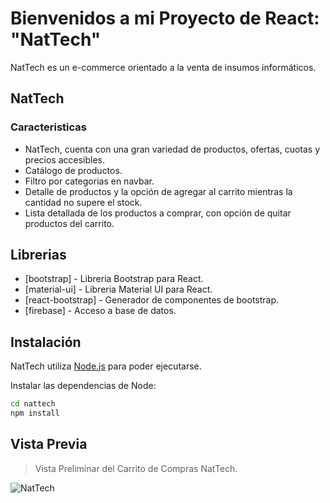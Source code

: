 # Bienvenidos a mi Proyecto de React: "NatTech"
NatTech es un e-commerce orientado a la venta de insumos informáticos. 
## NatTech

### Caracteristicas
- NatTech, cuenta con una gran variedad de productos, ofertas, cuotas y precios accesibles.
- Catálogo de productos.
- Filtro por categorias en navbar.
- Detalle de productos y la opción de agregar al carrito mientras la cantidad no supere el stock.
- Lista detallada de los productos a comprar, con opción de quitar productos del carrito.

## Librerias

- [bootstrap] - Libreria Bootstrap para React.
- [material-ui] - Libreria Material UI para React.
- [react-bootstrap] - Generador de componentes de bootstrap.
- [firebase] - Acceso a base de datos.

## Instalación

NatTech utiliza [Node.js](https://nodejs.org/) para poder ejecutarse.

Instalar las dependencias de Node:

```sh
cd nattech
npm install
```

## Vista Previa

> Vista Preliminar del Carrito de Compras NatTech.

![NatTech](https://github.com/natysoledadgutierrez/nattech/blob/master/preview.gif)